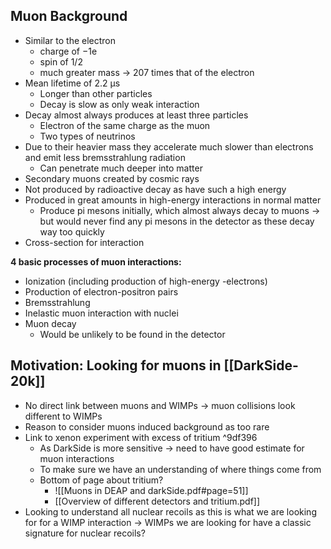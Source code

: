 ## Muon Background

-   Similar to the electron
	-   charge of −1e
	-   spin of 1/2
	-   much greater mass -> 207 times that of the electron
-   Mean lifetime of 2.2 μs
	-   Longer than other particles
	-   Decay is slow as only weak interaction
-   Decay almost always produces at least three particles
	-   Electron of the same charge as the muon
	-   Two types of neutrinos
-   Due to their heavier mass they accelerate much slower than electrons and emit less bremsstrahlung radiation
	-   Can penetrate much deeper into matter
-   Secondary muons created by cosmic rays
-   Not produced by radioactive decay as have such a high energy
-   Produced in great amounts in high-energy interactions in normal matter
	-   Produce pi mesons initially, which almost always decay to muons → but would never find any pi mesons in the detector as these decay way too quickly
-   Cross-section for interaction

**4 basic processes of muon interactions:**
-   Ionization (including production of high-energy -electrons)
-   Production of electron-positron pairs
-   Bremsstrahlung
-   Inelastic muon interaction with nuclei
-   Muon decay
	-   Would be unlikely to be found in the detector


## Motivation: Looking for muons in [[DarkSide-20k]]

- No direct link between muons and WIMPs → muon collisions look different to WIMPs
- Reason to consider muons induced background as too rare
- Link to xenon experiment with excess of tritium ^9df396
	- As DarkSide is more sensitive -> need to have good estimate for muon interactions
	- To make sure we have an understanding of where things come from
	- Bottom of page about tritium?
		- ![[Muons in DEAP and darkSide.pdf#page=51]]
		- [[Overview of different detectors and tritium.pdf]]
- Looking to understand all nuclear recoils as this is what we are looking for for a WIMP interaction -> WIMPs we are looking for have a classic signature for nuclear recoils?